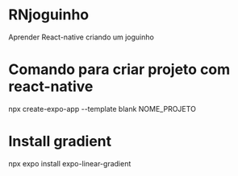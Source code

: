 # RNjoguinho

Aprender React-native criando um joguinho

# Comando para criar projeto com react-native

npx create-expo-app --template blank NOME_PROJETO

# Install gradient

npx expo install expo-linear-gradient
